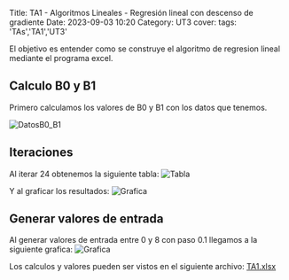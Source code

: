 Title: TA1 - Algoritmos Lineales - Regresión lineal con descenso de gradiente
Date: 2023-09-03 10:20
Category: UT3
cover:
tags: 'TAs','TA1','UT3' 

El objetivo es entender como se construye el algoritmo de regresion lineal mediante el programa excel.


## Calculo B0 y B1
Primero calculamos los valores de B0 y B1 con los datos que tenemos.

![DatosB0_B1](https://github.com/gcabrera243/portafolioIA/blob/main/content/UT3/TAs/TA1/ValoresB0B1.png?raw=true)

## Iteraciones
Al iterar 24 obtenemos la siguiente tabla:
![Tabla](https://github.com/gcabrera243/portafolioIA/blob/main/content/UT3/TAs/TA1/TablaIteraciones.png?raw=true)

Y al graficar los resultados:
![Grafica](https://github.com/gcabrera243/portafolioIA/blob/main/content/UT3/TAs/TA1/GraficaTablaIteraciones.png?raw=true)


## Generar valores de entrada
Al generar valores de entrada entre 0 y 8 con paso 0.1 llegamos a la siguiente grafica:
![Grafica](https://github.com/gcabrera243/portafolioIA/blob/main/content/UT3/TAs/TA1/Tabla0a8.png?raw=true)

Los calculos y valores pueden ser vistos en el siguiente archivo:
[TA1.xlsx](https://github.com/gcabrera243/portafolioIA/blob/main/content/UT3/TAs/TA1/TA1.xlsx?raw=true)
